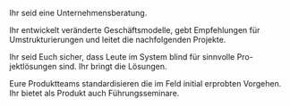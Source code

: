 Ihr seid eine Unternehmensberatung.

Ihr entwickelt veränderte Geschäftsmodelle, gebt Empfehlungen für Umstrukturierungen und leitet die nachfolgenden Projekte.

Ihr seid Euch sicher, dass Leute im System blind für sinnvolle Pro-jektlösungen sind. Ihr bringt die Lösungen.

Eure Produktteams standardisieren die im Feld initial erprobten Vorgehen. Ihr bietet als Produkt auch Führungsseminare.
